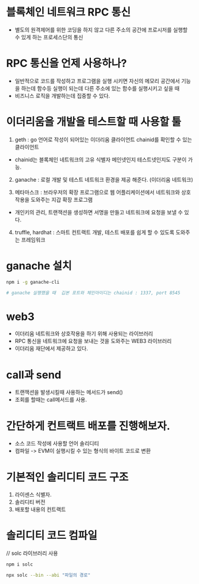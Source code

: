 # 블록체인 네트워크 RPC 통신

- 별도의 원격제어를 위한 코딩을 하지 않고 다른 주소의 공간에 프로시저를 실행할 수 있게 하는 프로세스단의 통신

# RPC 통신을 언제 사용하나?

- 일반적으로 코드를 작성하고 프로그램을 실행 시키면 자신의 메모리 공간에서 기능을 하는데 함수등 실행이 되는데 다른 주소에 있는 함수를 실행시키고 싶을 때
- 비즈니스 로직을 개발하는데 집중할 수 있다.

# 이더리움을 개발을 테스트할 때 사용할 툴

1. geth : go 언어로 작성이 되어있는 이더리움 클라이언트 chainid를 확인할 수 있는 클라이언트

- chainid는 블록체인 네트워크의 고유 식별자 메인넷인지 테스트넷인지도 구분이 가능.

2. ganache : 로컬 개발 및 테스트 네트워크 환경을 제공 해준다. (이더리움 네트워크)

3. 메타마스크 : 브라우저의 확장 프로그램으로 웹 어플리케이션에서 네트워크와 상호 작용을 도와주는 지갑 확장 프로그램

- 개인키의 관리, 트랜잭션을 생성하면 서명을 만들고 네트워크에 요청을 보낼 수 있다.

4. truffle, hardhat : 스마트 컨트랙트 개발, 테스트 배포를 쉽게 할 수 있도록 도와주는 프레임워크

# ganache 설치

```sh
npm i -g ganache-cli

# ganache 실행했을 때  깁본 포트와 체인아이디는 chainid : 1337, port 8545

```

# web3

- 이더리움 네트워크와 상호작용을 하기 위해 사용되는 라이브러리
- RPC 통신을 네트워크에 요청을 보내는 것을 도와주는 WEB3 라이브러리
- 이더리움 재단에서 제공하고 있다.

# call과 send

- 트랜잭션을 발생시킬때 사용하는 메서드가 send()
- 조회를 할때는 call메서드를 사용.

# 간단하게 컨트랙트 배포를 진행해보자.

- 소스 코드 작성에 사용할 언어 솔리디티
- 컴파일 -> EVM이 실행시킬 수 있는 형식의 바이트 코드로 변환

# 기본적인 솔리디티 코드 구조

1. 라이센스 식별자.
2. 솔리디티 버전
3. 배포할 내용의 컨트랙트

# 솔리디티 코드 컴파일

// solc 라이브러리 사용

```sh
npm i solc

npx solc --bin --abi "파일의 경로"
```

